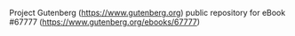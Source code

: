 Project Gutenberg (https://www.gutenberg.org) public repository for
eBook #67777 (https://www.gutenberg.org/ebooks/67777)
